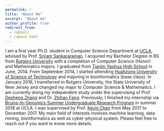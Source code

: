 ```yaml
---
permalink: /
title: "About Me"
excerpt: "About me"
author_profile: true
redirect_from: 
  - /about/
  - /about.html
---
```


I am a first year Ph.D. student in Computer Science Department at [UCLA](http://www.ucla.edu/), advised by Prof. [Sriram Sankararaman](http://web.cs.ucla.edu/~sriram/). I acquired my Bachelor Degree in BS from [Rutgers University](https://en.wikipedia.org/wiki/Rutgers_University) with a completion of Computer Science (Honor) and Mathematics majors. I graduated from [Tianjin Yaohua High School](https://en.wikipedia.org/wiki/Yaohua_High_School) in June, 2014. From September 2014, I started attending [Huahzong University of Science of Technology](https://en.wikipedia.org/wiki/Huazhong_University_of_Science_and_Technology) and majoring in bioinformatics (base class). In January 2016, I transferred to Rutgers University, the State University of New Jersey and changed my major to Computer Science & Mathematics. I am currently doing my independent study under the supervising of Prof. [Desheng Zhang](https://www.cs.rutgers.edu/~dz220/) and Dr. [Zhihan Fang](http://zhihanfang.com/). Previously, I finished my internship via [Bruins-In-Genomics Summer Undergraduate Research Program](https://qcb.ucla.edu/big-summer/big2018/) in summer 2018 at UCLA. I was supervised by Prof. [Kevin Chen](https://genfaculty.rutgers.edu/kcchen/home) from May 2017 to December 2017. My main field of interests involves machine learning, data mining, bioinformatics as well as cyber-physical system. Please feel free to reach out if you want to know more details. 
